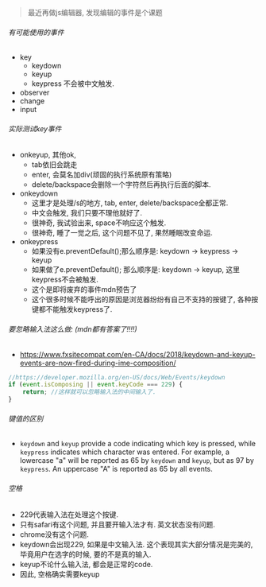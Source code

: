 > 最近再做js编辑器, 发现编辑的事件是个课题

###### 有可能使用的事件

- key
  - keydown
  - keyup
  - keypress 不会被中文触发.
- observer
- change
- input

###### 实际测试key事件

- onkeyup, 其他ok, 
  - tab依旧会跳走
  - enter, 会莫名加div(顽固的执行系统原有策略)
  - delete/backspace会删除一个字符然后再执行后面的脚本.
- onkeydown
  - 这里才是处理/s的地方, tab, enter, delete/backspace全都正常.
  - 中文会触发, 我们只要不理他就好了.
  - 很神奇, 我试验出来, space不响应这个触发.
  - 很神奇, 睡了一觉之后, 这个问题不见了, 果然睡眠改变命运.
- onkeypress
  - 如果没有e.preventDefault();那么顺序是: keydown -> keypress -> keyup
  - 如果做了e.preventDefault(); 那么顺序是: keydown -> keyup, 这里keypress不会被触发.
  - 这个是即将废弃的事件mdn预告了
  - 这个很多时候不能呼出的原因是浏览器纷纷有自己不支持的按键了, 各种按键都不能触发keypress了.

###### 要忽略输入法这么做: (mdn都有答案了!!!!)

- https://www.fxsitecompat.com/en-CA/docs/2018/keydown-and-keyup-events-are-now-fired-during-ime-composition/

```js
//https://developer.mozilla.org/en-US/docs/Web/Events/keydown
if (event.isComposing || event.keyCode === 229) {
    return; //这样就可以忽略输入法的中间输入了.
}
```

###### 键值的区别

- `keydown` and `keyup` provide a code indicating which key is pressed, while `keypress` indicates which character was entered. For example, a lowercase "a" will be reported as 65 by `keydown` and `keyup`, but as 97 by `keypress`. An uppercase "A" is reported as 65 by all events. 

###### 空格

- 229代表输入法在处理这个按键. 
- 只有safari有这个问题, 并且要开输入法才有. 英文状态没有问题.
- chrome没有这个问题.
- keydown会出现229, 如果是中文输入法.  这个表现其实大部分情况是完美的, 毕竟用户在选字的时候, 要的不是真的输入.
- keyup不论什么输入法, 都会是正常的code. 
- 因此, 空格确实需要keyup

